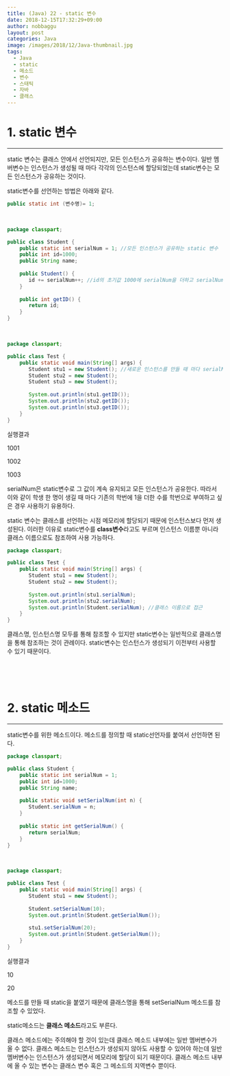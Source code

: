```yaml
---
title: (Java) 22 - static 변수
date: 2018-12-15T17:32:29+09:00
author: nobbaggu
layout: post
categories: Java
image: /images/2018/12/Java-thumbnail.jpg
tags:
  - Java
  - static
  - 메소드
  - 변수
  - 스태틱
  - 자바
  - 클래스
---
```

# 1. static 변수

* * *

static 변수는 클래스 안에서 선언되지만, 모든 인스턴스가 공유하는 변수이다. 일반 멤버변수는 인스턴스가 생성될 때 마다 각각의 인스턴스에 할당되었는데 static변수는 모든 인스턴스가 공유하는 것이다.

static변수를 선언하는 방법은 아래와 같다.

~~~ java
public static int (변수명)= 1;
~~~

&nbsp;

~~~ java
package classpart;

public class Student {
    public static int serialNum = 1; //모든 인스턴스가 공유하는 static 변수
    public int id=1000;
    public String name;
    
    public Student() {
       id += serialNum++; //id의 초기값 1000에 serialNum을 더하고 serialNum은 1 증가
    }
    
    public int getID() {
       return id;
    }
}
~~~

&nbsp;

~~~ java
package classpart;

public class Test {
    public static void main(String[] args) {
       Student stu1 = new Student(); //새로운 인스턴스를 만들 때 마다 serialNum 1 증가 id = 1000+serialNum
       Student stu2 = new Student();
       Student stu3 = new Student();
       
       System.out.println(stu1.getID());
       System.out.println(stu2.getID());
       System.out.println(stu3.getID());
    }
}
~~~

실행결과

1001


1002


1003


 

serialNum은 static변수로 그 값이 계속 유지되고 모든 인스턴스가 공유한다. 따라서 이와 같이 학생 한 명이 생길 때 마다 기존의 학번에 1을 더한 수를 학번으로 부여하고 싶은 경우 사용하기 유용하다.

static 변수는 클래스를 선언하는 시점 메모리에 할당되기 때문에 인스턴스보다 먼저 생성된다. 이러한 이유로 static변수를 **class변수**라고도 부르며 인스턴스 이름뿐 아니라 클래스 이름으로도 참조하여 사용 가능하다.

~~~ java
package classpart;

public class Test {
    public static void main(String[] args) {
       Student stu1 = new Student();
       Student stu2 = new Student();
       
       System.out.println(stu1.serialNum);
       System.out.println(stu2.serialNum);
       System.out.println(Student.serialNum); //클래스 이름으로 접근
    }
}
~~~

클래스명, 인스턴스명 모두를 통해 참조할 수 있지만 static변수는 일반적으로 클래스명을 통해 참조하는 것이 관례이다. static변수는 인스턴스가 생성되기 이전부터 사용할 수 있기 때문이다.

&nbsp;

&nbsp;

# 2. static 메소드

* * *

static변수를 위한 메소드이다. 메소드를 정의할 때 static선언자를 붙여서 선언하면 된다.

~~~ java
package classpart;

public class Student {
    public static int serialNum = 1;
    public int id=1000;
    public String name;
    
    public static void setSerialNum(int n) {
       Student.serialNum = n;
    }
    
    public static int getSerialNum() {
       return serialNum;
    }
}
~~~

&nbsp;

~~~ java
package classpart;

public class Test {
    public static void main(String[] args) {
       Student stu1 = new Student();
       
       Student.setSerialNum(10);
       System.out.println(Student.getSerialNum());
       
       stu1.setSerialNum(20);
       System.out.println(Student.getSerialNum());
    }
}
~~~

실행결과

10


20

메소드를 만들 때 static을 붙였기 때문에 클래스명을 통해 setSerialNum 메소드를 참조할 수 있었다.

static메소드는 **클래스 메소드**라고도 부른다.

클래스 메소드에는 주의해야 할 것이 있는데 클래스 메소드 내부에는 일반 멤버변수가 올 수 없다. 클래스 메소드는 인스턴스가 생성되지 않아도 사용할 수 있어야 하는데 일반 멤버변수는 인스턴스가 생성되면서 메모리에 할당이 되기 때문이다. 클래스 메소드 내부에 올 수 있는 변수는 클래스 변수 혹은 그 메소드의 지역변수 뿐이다.